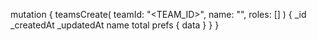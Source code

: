 mutation {
    teamsCreate(
        teamId: "<TEAM_ID>",
        name: "<NAME>",
        roles: []
    ) {
        _id
        _createdAt
        _updatedAt
        name
        total
        prefs {
            data
        }
    }
}
